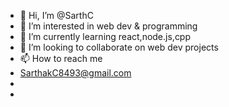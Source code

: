 - 👋 Hi, I’m @SarthC
- 👀 I’m interested in web dev & programming
- 🌱 I’m currently learning react,node.js,cpp
- 💞️ I’m looking to collaborate on web dev projects
- 📫 How to reach me
- SarthakC8493@gmail.com
- 
- 
<!---
SarthC/SarthC is a ✨ special ✨ repository because its `README.md` (this file) appears on your GitHub profile.
You can click the Preview link to take a look at your changes.
--->
